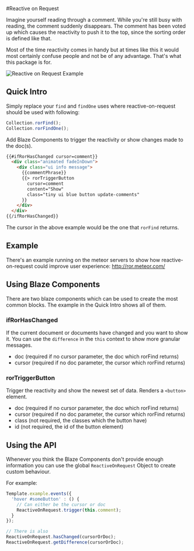 #Reactive on Request

Imagine yourself reading through a comment. While you're still busy with reading,
the comment suddenly disappears. The comment has been voted up which causes the
reactivity to push it to the top, since the sorting order is defined like that.

Most of the time reactivity comes in handy but at times like this it would
most certainly confuse people and not be of any advantage. That's what this
package is for.

![Reactive on Request Example](http://i.gyazo.com/d7b86dfc3f923c5309fd0d940d8516c9.png)

## Quick Intro

Simply replace your ``find`` and ``findOne`` uses where reactive-on-request
should be used with following:

```javascript
Collection.rorFind();
Collection.rorFindOne();
```

Add Blaze Components to trigger the reactivity or show changes made to the doc(s).


```html
{{#ifRorHasChanged cursor=comment}}
  <div class="animated fadeInDown">
    <div class="ui info message">
      {{commentPhrase}}
      {{> rorTriggerButton
        cursor=comment
        content="Show"
        class="tiny ui blue button update-comments"
      }}
    </div>
  </div>
{{/ifRorHasChanged}}
```

The cursor in the above example would be the one that ```rorFind``` returns.

## Example

There's an example running on the meteor servers to show how reactive-on-request
could improve user experience: http://ror.meteor.com/

## Using Blaze Components

There are two blaze components which can be used to create the most common blocks.
The example in the Quick Intro shows all of them.

### ifRorHasChanged

If the current document or documents have changed and you want to show it. You can
use the ``difference`` in the ``this`` context to show more granular messages.
* doc (required if no cursor parameter, the doc which rorFind returns)
* cursor (required if no doc parameter, the cursor which rorFind returns)

### rorTriggerButton

Trigger the reactivity and show the newest set of data. Renders a ``<button>`` element.
* doc (required if no cursor parameter, the doc which rorFind returns)
* cursor (required if no doc parameter, the cursor which rorFind returns)
* class (not required, the classes which the button have)
* id (not required, the id of the button element)


## Using the API

Whenever you think the Blaze Components don't provide enough information
you can use the global ```ReactiveOnRequest``` Object to create custom behaviour.

For example:

```javascript
Template.example.events({
  'hover #someButton' : () {
    // Can either be the cursor or doc
    ReactiveOnRequest.trigger(this.comment);
  }
});

// There is also
ReactiveOnRequest.hasChanged(cursorOrDoc);
ReactiveOnRequest.getDifference(cursorOrDoc);
```
